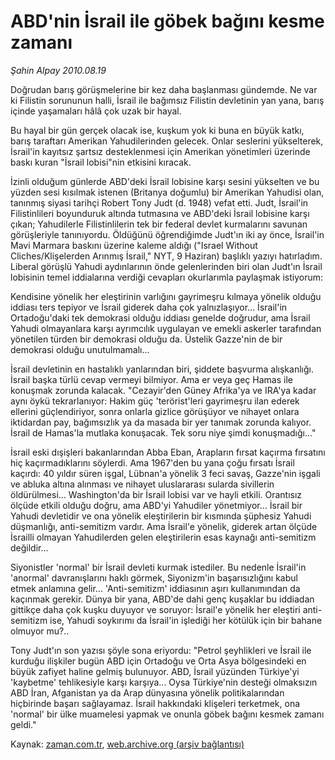 # ABD'nin İsrail ile göbek bağını kesme zamanı

*Şahin Alpay 2010.08.19*

<td class="columnist-detail">
<p>Doğrudan barış görüşmelerine bir kez daha başlanması gündemde. Ne var ki Filistin sorununun halli, İsrail ile bağımsız Filistin devletinin yan yana, barış içinde yaşamaları hâlâ çok uzak bir hayal.</p>
<p>
<div id="haberMetinDiv">
<p> Bu hayal bir gün gerçek olacak ise, kuşkum yok ki buna en büyük katkı, barış taraftarı Amerikan Yahudilerinden gelecek. Onlar seslerini yükselterek, İsrail'in kayıtsız şartsız desteklenmesi için Amerikan yönetimleri üzerinde baskı kuran "İsrail lobisi"nin etkisini kıracak.
<p> İzinli olduğum günlerde ABD'deki İsrail lobisine karşı sesini yükselten ve bu yüzden sesi kısılmak istenen (Britanya doğumlu) bir Amerikan Yahudisi olan, tanınmış siyasi tarihçi Robert Tony Judt (d. 1948) vefat etti. Judt, İsrail'in Filistinlileri boyunduruk altında tutmasına ve ABD'deki İsrail lobisine karşı çıkan; Yahudilerle Filistinlilerin tek bir federal devlet kurmalarını savunan görüşleriyle tanınıyordu. Öldüğünü öğrendiğimde Judt'ın iki ay önce, İsrail'in Mavi Marmara baskını üzerine kaleme aldığı ("Israel Without Cliches/Klişelerden Arınmış İsrail," NYT, 9 Haziran) başlıklı yazıyı hatırladım. Liberal görüşlü Yahudi aydınlarının önde gelenlerinden biri olan Judt'ın İsrail lobisinin temel iddialarına verdiği cevapları okurlarımla paylaşmak istiyorum:
<p> Kendisine yönelik her eleştirinin varlığını gayrimeşru kılmaya yönelik olduğu iddiası ters tepiyor ve İsrail giderek daha çok yalnızlaşıyor... İsrail'in Ortadoğu'daki tek demokrasi olduğu iddiası genelde doğrudur, ama İsrail Yahudi olmayanlara karşı ayrımcılık uygulayan ve emekli askerler tarafından yönetilen türden bir demokrasi olduğu da. Üstelik Gazze'nin de bir demokrasi olduğu unutulmamalı...
<p> İsrail devletinin en hastalıklı yanlarından biri, şiddete başvurma alışkanlığı. İsrail başka türlü cevap vermeyi bilmiyor. Ama er veya geç Hamas ile konuşmak zorunda kalacak. "Cezayir'den Güney Afrika'ya ve IRA'ya kadar aynı öykü tekrarlanıyor: Hakim güç 'terörist'leri gayrimeşru ilan ederek ellerini güçlendiriyor, sonra onlarla gizlice görüşüyor ve nihayet onlara iktidardan pay, bağımsızlık ya da masada bir yer tanımak zorunda kalıyor. İsrail de Hamas'la mutlaka konuşacak. Tek soru niye şimdi konuşmadığı..."
<p> İsrail eski dışişleri bakanlarından Abba Eban, Arapların fırsat kaçırma fırsatını hiç kaçırmadıklarını söylerdi. Ama 1967'den bu yana çoğu fırsatı İsrail kaçırdı: 40 yıldır süren işgal, Lübnan'a yönelik 3 feci savaş, Gazze'nin işgali ve abluka altına alınması ve nihayet uluslararası sularda sivillerin öldürülmesi... Washington'da bir İsrail lobisi var ve hayli etkili. Orantısız ölçüde etkili olduğu doğru, ama ABD'yi Yahudiler yönetmiyor... İsrail bir Yahudi devletidir ve ona yönelik eleştirilerin bir kısmında şüphesiz Yahudi düşmanlığı, anti-semitizm vardır. Ama İsrail'e yönelik, giderek artan ölçüde İsrailli olmayan Yahudilerden gelen eleştirilerin esas kaynağı anti-semitizm değildir...
<p> Siyonistler 'normal' bir İsrail devleti kurmak istediler. Bu nedenle İsrail'in 'anormal' davranışlarını haklı görmek, Siyonizm'in başarısızlığını kabul etmek anlamına gelir... 'Anti-semitizm' iddiasının aşırı kullanımından da kaçınmak gerekir. Dünya bir yana, ABD'de dahi genç kuşaklar bu iddiadan gittikçe daha çok kuşku duyuyor ve soruyor: İsrail'e yönelik her eleştiri anti-semitizm ise, Yahudi soykırımı da İsrail'in işlediği her kötülük için bir bahane olmuyor mu?..
<p> Tony Judt'ın son yazısı şöyle sona eriyordu: "Petrol şeyhlikleri ve İsrail ile kurduğu ilişkiler bugün ABD için Ortadoğu ve Orta Asya bölgesindeki en büyük zafiyet haline gelmiş bulunuyor. ABD, İsrail yüzünden Türkiye'yi 'kaybetme' tehlikesiyle karşı karşıya... Oysa Türkiye'nin desteği olmaksızın ABD İran, Afganistan ya da Arap dünyasına yönelik politikalarından hiçbirinde başarı sağlayamaz. İsrail hakkındaki klişeleri terketmek, ona 'normal' bir ülke muamelesi yapmak ve onunla göbek bağını kesmek zamanı geldi." </p></p></p></p></p></p></p></div>
</p>
<a href="http://web.archive.org/web/20110105050043/mailto:s.alpay@zaman.com.tr">
</a></td>

Kaynak: [zaman.com.tr](http://zaman.com.tr/yazar.do?yazino=1017468), [web.archive.org (arşiv bağlantısı)](http://web.archive.org/web/20110105050043/http://www.zaman.com.tr/yazar.do?yazino=1017468)
